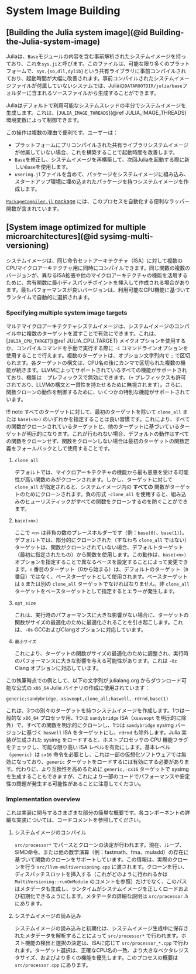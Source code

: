 # System Image Building

## [Building the Julia system image](@id Building-the-Julia-system-image)

Juliaは、`Base`モジュールの内容を含む事前解析されたシステムイメージを持っており、これを`sys.ji`と呼びます。このファイルは、可能な限り多くのプラットフォームで、`sys.{so,dll,dylib}`という共有ライブラリに事前コンパイルされており、起動時間が大幅に改善されます。事前コンパイルされたシステムイメージファイルが付属していないシステムでは、Juliaの`DATAROOTDIR/julia/base`フォルダーに含まれるソースファイルから生成することができます。

Juliaはデフォルトで利用可能なシステムスレッドの半分でシステムイメージを生成します。これは、[`JULIA_IMAGE_THREADS`](@ref JULIA_IMAGE_THREADS) 環境変数によって制御できます。

この操作は複数の理由で便利です。ユーザーは：

  * プラットフォームにプリコンパイルされた共有ライブラリシステムイメージが付属していない場合、これを構築することで起動時間を改善します。
  * `Base`を修正し、システムイメージを再構築して、次回Juliaを起動する際に新しい`Base`を使用します。
  * `userimg.jl`ファイルを含めて、パッケージをシステムイメージに組み込み、スタートアップ環境に埋め込まれたパッケージを持つシステムイメージを作成します。

[`PackageCompiler.jl` package](https://github.com/JuliaLang/PackageCompiler.jl) には、このプロセスを自動化する便利なラッパー関数が含まれています。

## [System image optimized for multiple microarchitectures](@id sysimg-multi-versioning)

システムイメージは、同じ命令セットアーキテクチャ（ISA）に対して複数のCPUマイクロアーキテクチャ用に同時にコンパイルできます。同じ関数の複数のバージョンが、異なるISA拡張や他のマイクロアーキテクチャの機能を活用するために、共有関数に最小ディスパッチポイントを挿入して作成される場合があります。最もパフォーマンスが良いバージョンは、利用可能なCPU機能に基づいてランタイムで自動的に選択されます。

### Specifying multiple system image targets

マルチマイクロアーキテクチャシステムイメージは、システムイメージのコンパイル中に複数のターゲットを渡すことで有効にできます。これは、[`JULIA_CPU_TARGET`](@ref JULIA_CPU_TARGET) メイクオプションを使用するか、コンパイルコマンドを手動で実行する際に `-C` コマンドラインオプションを使用することで行えます。複数のターゲットは、オプション文字列内で `;` で区切られます。各ターゲットの構文は、CPU名の後にカンマで区切られた複数の機能が続きます。LLVMによってサポートされているすべての機能がサポートされており、機能は `-` プレフィックスで無効にできます。（`+` プレフィックスも許可されており、LLVMの構文と一貫性を持たせるために無視されます）。さらに、関数クローンの動作を制御するために、いくつかの特別な機能がサポートされています。

!!! note
    すべてのターゲットに対して、最初のターゲットを除いて `clone_all` または `base(<n>)` のいずれかを指定することは良い習慣です。これにより、すべての関数がクローンされているターゲットと、他のターゲットに基づいているターゲットが明示的になります。これが行われない場合、デフォルトの動作はすべての関数をクローンせず、関数をクローンしない場合は最初のターゲットの関数定義をフォールバックとして使用することです。


1. `clone_all`

    デフォルトでは、マイクロアーキテクチャの機能から最も恩恵を受ける可能性が高い関数のみがクローンされます。しかし、ターゲットに対して `clone_all` が指定されると、システムイメージ内の **すべての** 関数がターゲットのためにクローンされます。負の形式 `-clone_all` を使用すると、組み込みのヒューリスティックがすべての関数をクローンするのを防ぐことができます。
2. `base(<n>)`

    ここで `<n>` は非負の数のプレースホルダーです（例：`base(0)`、`base(1)`）。デフォルトでは、部分的にクローンされた（すなわち `clone_all` ではない）ターゲットは、関数がクローンされていない場合、デフォルトターゲット（最初に指定されたもの）から関数を使用します。この動作は、`base(<n>)` オプションを指定することで異なるベースを設定することによって変更できます。`n` 番目のターゲット（0から始まる）は、デフォルトのターゲット（`0` 番目）ではなく、ベースターゲットとして使用されます。ベースターゲットは `0` または別の `clone_all` ターゲットでなければなりません。非 `clone_all` ターゲットをベースターゲットとして指定するとエラーが発生します。
3. `opt_size`

    これは、実行時のパフォーマンスに大きな影響がない場合に、ターゲットの関数がサイズの最適化のために最適化されることを引き起こします。これは、`-Os` GCCおよびClangオプションに対応しています。
4. `最小サイズ`

    これにより、ターゲットの関数がサイズの最適化のために調整され、実行時のパフォーマンスに大きな影響を与える可能性があります。これは `-Oz` Clang オプションに対応しています。

この執筆時点での例として、以下の文字列が julialang.org からダウンロード可能な公式の `x86_64` Julia バイナリの作成に使用されています：

```
generic;sandybridge,-xsaveopt,clone_all;haswell,-rdrnd,base(1)
```

これは、3つの別々のターゲットを持つシステムイメージを作成します。1つは一般的な `x86_64` プロセッサ用、1つは `sandybridge` ISA（`xsaveopt` を明示的に除外）で、すべての関数を明示的にクローンし、1つは `sandybridge` sysimg バージョンに基づく `haswell` ISA をターゲットにし、`rdrnd` も除外します。Julia 実装が生成された sysimg をロードすると、ホストプロセッサの CPU 機能フラグをチェックし、可能な限り高い ISA レベルを有効にします。基本レベル（`generic`）は `cx16` 命令を必要とし、これは一部の仮想化ソフトウェアでは無効になっており、`generic` ターゲットをロードするには有効にする必要があります。代わりに、より互換性を高めるために `generic,-cx16` ターゲットで sysimg を生成することもできますが、これにより一部のコードでパフォーマンスや安定性の問題が発生する可能性があることに注意してください。

### Implementation overview

これは実装に関与するさまざまな部分の簡単な概要です。各コンポーネントの詳細な実装については、コードコメントを参照してください。

1. システムイメージのコンパイル

    `src/processor*` でパースとクローンの決定が行われます。現在、ループ、SIMD命令、または他の数学演算（例：fastmath、fma、muladd）の存在に基づいて関数のクローンをサポートしています。この情報は、実際のクローンを行う `src/llvm-multiversioning.cpp` に渡されます。クローンを行い、ディスパッチスロットを挿入する（これがどのように行われるかは `MultiVersioning::runOnModule` のコメントを参照）だけでなく、このパスはメタデータも生成し、ランタイムがシステムイメージを正しくロードおよび初期化できるようにします。メタデータの詳細な説明は `src/processor.h` にあります。
2. システムイメージの読み込み

    システムイメージの読み込みと初期化は、システムイメージ生成中に保存されたメタデータを解析することによって `src/processor*` で行われます。ホスト機能の検出と選択の決定は、ISAに応じて `src/processor_*.cpp` で行われます。ターゲット選択は、正確なCPU名の一致、より大きなベクタレジスタサイズ、およびより多くの機能を優先します。このプロセスの概要は `src/processor.cpp` にあります。
